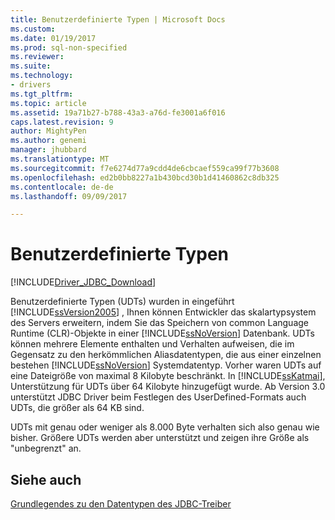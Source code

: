 ```yaml
---
title: Benutzerdefinierte Typen | Microsoft Docs
ms.custom: 
ms.date: 01/19/2017
ms.prod: sql-non-specified
ms.reviewer: 
ms.suite: 
ms.technology:
- drivers
ms.tgt_pltfrm: 
ms.topic: article
ms.assetid: 19a71b27-b788-43a3-a76d-fe3001a6f016
caps.latest.revision: 9
author: MightyPen
ms.author: genemi
manager: jhubbard
ms.translationtype: MT
ms.sourcegitcommit: f7e6274d77a9cdd4de6cbcaef559ca99f77b3608
ms.openlocfilehash: ed2b0bb8227a1b430bcd30b1d41460862c8db325
ms.contentlocale: de-de
ms.lasthandoff: 09/09/2017

---
```

# <a name="user-defined-types"></a>Benutzerdefinierte Typen
[!INCLUDE[Driver_JDBC_Download](../../includes/driver_jdbc_download.md)]

  Benutzerdefinierte Typen (UDTs) wurden in eingeführt [!INCLUDE[ssVersion2005](../../includes/ssversion2005_md.md)] , Ihnen können Entwickler das skalartypsystem des Servers erweitern, indem Sie das Speichern von common Language Runtime (CLR)-Objekte in einer [!INCLUDE[ssNoVersion](../../includes/ssnoversion_md.md)] Datenbank. UDTs können mehrere Elemente enthalten und Verhalten aufweisen, die im Gegensatz zu den herkömmlichen Aliasdatentypen, die aus einer einzelnen bestehen [!INCLUDE[ssNoVersion](../../includes/ssnoversion_md.md)] Systemdatentyp. Vorher waren UDTs auf eine Dateigröße von maximal 8 Kilobyte beschränkt. In [!INCLUDE[ssKatmai](../../includes/sskatmai_md.md)], Unterstützung für UDTs über 64 Kilobyte hinzugefügt wurde. Ab Version 3.0 unterstützt JDBC Driver beim Festlegen des UserDefined-Formats auch UDTs, die größer als 64 KB sind.  
  
 UDTs mit genau oder weniger als 8.000 Byte verhalten sich also genau wie bisher. Größere UDTs werden aber unterstützt und zeigen ihre Größe als "unbegrenzt" an.  
  
## <a name="see-also"></a>Siehe auch  
 [Grundlegendes zu den Datentypen des JDBC-Treiber](../../connect/jdbc/understanding-the-jdbc-driver-data-types.md)  
  
  

